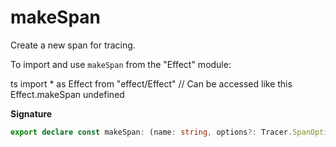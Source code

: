 # makeSpan

Create a new span for tracing.

To import and use `makeSpan` from the "Effect" module:

ts
import \* as Effect from "effect/Effect"
// Can be accessed like this
Effect.makeSpan
undefined

**Signature**

```ts
export declare const makeSpan: (name: string, options?: Tracer.SpanOptions) => Effect<Tracer.Span>
```
